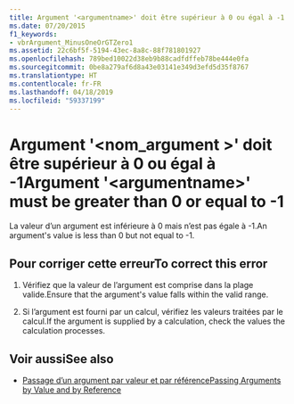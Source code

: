 ```yaml
---
title: Argument '<argumentname>' doit être supérieur à 0 ou égal à -1
ms.date: 07/20/2015
f1_keywords:
- vbrArgument_MinusOneOrGTZero1
ms.assetid: 22c6bf5f-5194-43ec-8a8c-88f781801927
ms.openlocfilehash: 789bed10022d38eb9b88cadfdffeb78be444e0fa
ms.sourcegitcommit: 0be8a279af6d8a43e03141e349d3efd5d35f8767
ms.translationtype: HT
ms.contentlocale: fr-FR
ms.lasthandoff: 04/18/2019
ms.locfileid: "59337199"
---
```

# <a name="argument-argumentname-must-be-greater-than-0-or-equal-to--1"></a><span data-ttu-id="56f56-102">Argument '\<nom_argument >' doit être supérieur à 0 ou égal à -1</span><span class="sxs-lookup"><span data-stu-id="56f56-102">Argument '\<argumentname>' must be greater than 0 or equal to -1</span></span>
<span data-ttu-id="56f56-103">La valeur d’un argument est inférieure à 0 mais n’est pas égale à -1.</span><span class="sxs-lookup"><span data-stu-id="56f56-103">An argument's value is less than 0 but not equal to -1.</span></span>  
  
## <a name="to-correct-this-error"></a><span data-ttu-id="56f56-104">Pour corriger cette erreur</span><span class="sxs-lookup"><span data-stu-id="56f56-104">To correct this error</span></span>  
  
1. <span data-ttu-id="56f56-105">Vérifiez que la valeur de l’argument est comprise dans la plage valide.</span><span class="sxs-lookup"><span data-stu-id="56f56-105">Ensure that the argument's value falls within the valid range.</span></span>  
  
2. <span data-ttu-id="56f56-106">Si l’argument est fourni par un calcul, vérifiez les valeurs traitées par le calcul.</span><span class="sxs-lookup"><span data-stu-id="56f56-106">If the argument is supplied by a calculation, check the values the calculation processes.</span></span>  
  
## <a name="see-also"></a><span data-ttu-id="56f56-107">Voir aussi</span><span class="sxs-lookup"><span data-stu-id="56f56-107">See also</span></span>

- [<span data-ttu-id="56f56-108">Passage d’un argument par valeur et par référence</span><span class="sxs-lookup"><span data-stu-id="56f56-108">Passing Arguments by Value and by Reference</span></span>](../../visual-basic/programming-guide/language-features/procedures/passing-arguments-by-value-and-by-reference.md)
